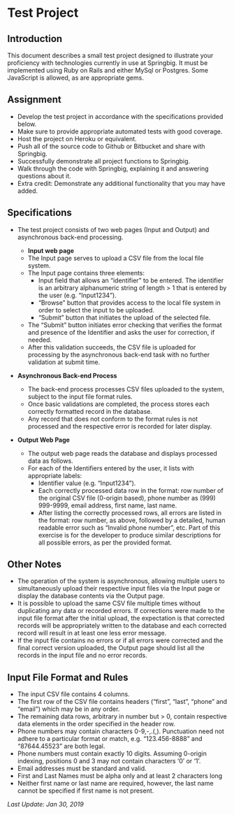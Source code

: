 # Test Project
## Introduction

This document describes a small test project designed to illustrate
your proficiency with technologies currently in use at Springbig. It
must be implemented using Ruby on Rails and either MySql or
Postgres. Some JavaScript is allowed, as are appropriate gems.

## Assignment
 - Develop the test project in accordance with the specifications provided
   below.
 - Make sure to provide appropriate automated tests with good coverage.
 - Host the project on Heroku or equivalent.
 - Push all of the source code to Github or Bitbucket and share with
   Springbig.
 - Successfully demonstrate all project functions to Springbig.
 - Walk through the code with Springbig, explaining it and answering
   questions about it.
 - Extra credit: Demonstrate any additional functionality that you may have
   added.

## Specifications

- The test project consists of two web pages (Input and Output) and
  asynchronous back-end processing.
  - **Input web page**
   - The Input page serves to upload a CSV file from the local file system.
   - The Input page contains three elements:
     - Input field that allows an “identifier” to be entered. The
       identifier is an arbitrary alphanumeric string of length > 1 that is
       entered by the user (e.g. “Input1234”).
     - “Browse” button that provides access to the local file system in
       order to select the input to be uploaded.
     - “Submit” button that initiates the upload of the selected file.
   - The “Submit” button initiates error checking that verifies the format
     and presence of the Identifier and asks the user for correction, if
     needed.
   - After this validation succeeds, the CSV file is uploaded for
     processing by the asynchronous back-end task with no further
     validation at submit time.
 - **Asynchronous Back-end Process**
   - The back-end process processes CSV files uploaded to the system,
     subject to the input file format rules.
   - Once basic validations are completed, the process stores each
     correctly formatted record in the database.
   - Any record that does not conform to the format rules is not processed
     and the respective error is recorded for later display.

 - **Output Web Page**
   - The output web page reads the database and displays processed data as
     follows.
   - For each of the Identifiers entered by the user, it lists with
     appropriate labels:
     - Identifier value (e.g. “Input1234”).
     - Each correctly processed data row in the format: row number of the
       original CSV file (0-origin based), phone number as (999) 999-9999,
       email address, first name, last name.
     - After listing the correctly processed rows, all errors are listed in
       the format: row number, as above, followed by a detailed, human
       readable error such as “Invalid phone number”, etc. Part of this
       exercise is for the developer to produce similar descriptions for
       all possible errors, as per the provided format.

## Other Notes
 - The operation of the system is asynchronous, allowing multiple users to
   simultaneously upload their respective input files via the Input page or
   display the database contents via the Output page.
 - It is possible to upload the same CSV file multiple times without
   duplicating any data or recorded errors. If corrections were made to the
   input file format after the initial upload, the expectation is that
   corrected records will be appropriately written to the database and each
   corrected record will result in at least one less error message.
 - If the input file contains no errors or if all errors were corrected and
   the final correct version uploaded, the Output page should list all the
   records in the input file and no error records.

## Input File Format and Rules
 - The input CSV file contains 4 columns.
 - The first row of the CSV file contains headers (“first”, “last”, “phone”
   and “email”) which may be in any order.
 - The remaining data rows, arbitrary in number but > 0, contain respective
   data elements in the order specified in the header row.
 - Phone numbers may contain characters 0-9,-,.(,). Punctuation need not
   adhere to a particular format or match, e.g. “123.456-8888” and
   “87644.45523” are both legal.
 - Phone numbers must contain exactly 10 digits. Assuming 0-origin
   indexing, positions 0 and 3 may not contain characters ‘0’ or ‘1’.
 - Email addresses must be standard and valid.
 - First and Last Names must be alpha only and at least 2 characters long
 - Neither first name or last name are required, however, the last name
   cannot be specified if first name is not present.


_Last Update: Jan 30, 2019_
